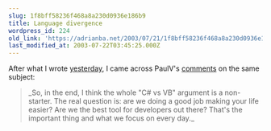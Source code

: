 ```yaml
---
slug: 1f8bff58236f468a8a230d0936e186b9
title: Language divergence
wordpress_id: 224
old_link: 'https://adrianba.net/2003/07/21/1f8bff58236f468a8a230d0936e186b9/'
last_modified_at: 2003-07-22T03:45:25.000Z
---
```


After what I wrote
[yesterday](/2003/07/20.html), I came across PaulV's
[comments](http://www.panopticoncentral.net/PermaLink.aspx/59c6b236-ebf8-4cd8-86d7-142008781f6e) on the same subject:

<blockquote>_So, in the end, I think the whole "C# vs VB"
argument is a non-starter. The real question is: are we doing a
good job making your life easier? Are we the best tool for
developers out there? That's the important thing and what we focus
on every day._</blockquote>
